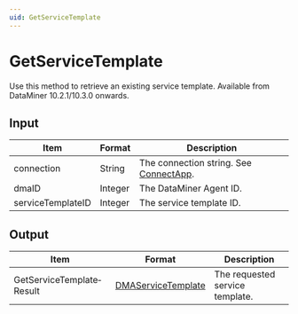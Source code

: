 ```yaml
---
uid: GetServiceTemplate
---
```


# GetServiceTemplate

Use this method to retrieve an existing service template. Available from DataMiner 10.2.1/10.3.0 onwards.

## Input

| Item              | Format  | Description                                                                          |
|-------------------|---------|--------------------------------------------------------------------------------------|
| connection        | String  | The connection string. See [ConnectApp](xref:ConnectApp). |
| dmaID             | Integer | The DataMiner Agent ID.                                                              |
| serviceTemplateID | Integer | The service template ID.                                                             |

## Output

| Item                      | Format                   | Description                                                               |
|---------------------------|--------------------------|---------------------------------------------------------------------------|
| GetServiceTemplate­Result | [DMAServiceTemplate](xref:DMAServiceTemplate) | The requested service template. |
